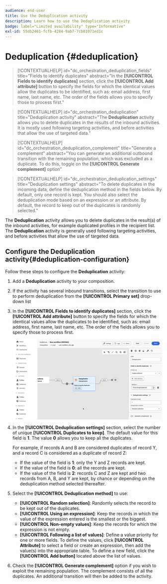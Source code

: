 ```yaml
---
audience: end-user
title: Use the Deduplication activity
description: Learn how to use the Deduplication activity
badge: label="Limited availability" type="Informative"
exl-id: 55db2461-fcfb-4284-9ab7-7cb01071ed1c
---
```

# Deduplication {#deduplication}
 
>[!CONTEXTUALHELP]
>id="dc_orchestration_deduplication_fields"
>title="Fields to identify duplicates"
>abstract="In the **[!UICONTROL Fields to identify duplicates]** section, click the **[!UICONTROL Add attribute]** button to specify the fields for which the identical values allow the duplicates to be identified, such as: email address, first name, last name, etc. The order of the fields allows you to specify those to process first."

>[!CONTEXTUALHELP]
>id="dc_orchestration_deduplication"
>title="Deduplication activity"
>abstract="The **Deduplication** activity allows you to delete duplicates in the results of the inbound activities. It is mostly used following targeting activities, and before activities that allow the use of targeted data."

>[!CONTEXTUALHELP]
>id="dc_orchestration_deduplication_complement"
>title="Generate a complement"
>abstract="You can generate an additional outbound transition with the remaining population, which was excluded as a duplicate. To do this, toggle on the **[!UICONTROL Generate complement]** option"

>[!CONTEXTUALHELP]
>id="dc_orchestration_deduplication_settings"
>title="Deduplication settings"
>abstract="To delete duplicates in the incoming data, define the deduplication method in the fields below. By default, only one record is kept. You should also select the deduplication mode based on an expression or an attribute. By default, the record to keep out of the duplicates is randomly selected."

The **Deduplication** activity allows you to delete duplicates in the result(s) of the inbound activities, for example duplicated profiles in the recipient list. The **Deduplication** activity is generally used following targeting activities, and before activities that allow the use of targeted data.

## Configure the Deduplication activity{#deduplication-configuration}

Follow these steps to configure the **Deduplication** activity:

1. Add a **Deduplication** activity to your composition.

1. If the activity has several inbound transitions, select the transition to use to perform deduplication from the **[!UICONTROL Primary set]** drop-down list

1. In the **[!UICONTROL Fields to identify duplicates]** section, click the **[!UICONTROL Add attribute]** button to specify the fields for which the identical values allow the duplicates to be identified, such as: email address, first name, last name, etc. The order of the fields allows you to specify those to process first.

    ![](../assets/deduplication.png)

1. In the **[!UICONTROL Deduplication settings]** section, select the number of unique **[!UICONTROL Duplicates to keep]**. The default value for this field is **1**. The value **0** allows you to keep all the duplicates.

    For example, if records A and B are considered duplicates of record Y, and a record C is considered as a duplicate of record Z:

    * If the value of the field is **1**: only the Y and Z records are kept.
    * If the value of the field is **0**: all the records are kept.
    * If the value of the field is **2**: records C and Z are kept and two records from A, B, and Y are kept, by chance or depending on the deduplication method selected thereafter.

1. Select the **[!UICONTROL Deduplication method]** to use:

    * **[!UICONTROL Random selection]**: Randomly selects the record to be kept out of the duplicates.
    * **[!UICONTROL Using an expression]**: Keep the records in which the value of the expression entered is the smallest or the biggest.
    * **[!UICONTROL Non-empty values]**: Keep the records for which the expression is not empty.
    * **[!UICONTROL Following a list of values]**: Define a value priority for one or more fields. To define the values, click **[!UICONTROL Attribute]** to select a field or create an expression, then add the value(s) into the appropriate table. To define a new field, click the **[!UICONTROL Add button]** located above the list of values. 

1. Check the **[!UICONTROL Generate complement]** option if you wish to exploit the remaining population. The complement consists of all the duplicates. An additional transition will then be added to the activity.

<!--
## Example{#deduplication-example}

In the following example, use a deduplication activity to exclude duplicates from the target before sending a delivery. The identified duplicated profiles are added to a dedicated audience that can be reused if necessary. Choose the **Email** address to identify the duplicates. Keep 1 entry and select the **Random** deduplication method.

![](../assets/workflow-deduplication-example.png)
-->
